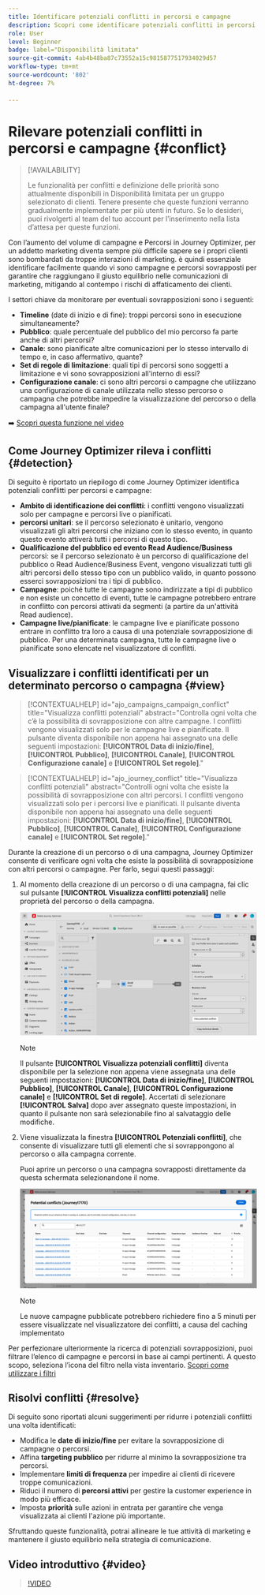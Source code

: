 ```yaml
---
title: Identificare potenziali conflitti in percorsi e campagne
description: Scopri come identificare potenziali conflitti in percorsi e campagne.
role: User
level: Beginner
badge: label="Disponibilità limitata"
source-git-commit: 4ab4b48ba87c73552a15c9815877517934029d57
workflow-type: tm+mt
source-wordcount: '802'
ht-degree: 7%

---
```



# Rilevare potenziali conflitti in percorsi e campagne {#conflict}

>[!AVAILABILITY]
>
>Le funzionalità per conflitti e definizione delle priorità sono attualmente disponibili in Disponibilità limitata per un gruppo selezionato di clienti. Tenere presente che queste funzioni verranno gradualmente implementate per più utenti in futuro. Se lo desideri, puoi rivolgerti al team del tuo account per l’inserimento nella lista d’attesa per queste funzioni.

Con l’aumento del volume di campagne e Percorsi in Journey Optimizer, per un addetto marketing diventa sempre più difficile sapere se i propri clienti sono bombardati da troppe interazioni di marketing. è quindi essenziale identificare facilmente quando vi sono campagne e percorsi sovrapposti per garantire che raggiungano il giusto equilibrio nelle comunicazioni di marketing, mitigando al contempo i rischi di affaticamento dei clienti.

I settori chiave da monitorare per eventuali sovrapposizioni sono i seguenti:

* **Timeline** (date di inizio e di fine): troppi percorsi sono in esecuzione simultaneamente?
* **Pubblico**: quale percentuale del pubblico del mio percorso fa parte anche di altri percorsi?
* **Canale**: sono pianificate altre comunicazioni per lo stesso intervallo di tempo e, in caso affermativo, quante?
* **Set di regole di limitazione**: quali tipi di percorsi sono soggetti a limitazione e vi sono sovrapposizioni all&#39;interno di essi?
* **Configurazione canale**: ci sono altri percorsi o campagne che utilizzano una configurazione di canale utilizzata nello stesso percorso o campagna che potrebbe impedire la visualizzazione del percorso o della campagna all&#39;utente finale?

➡️ [Scopri questa funzione nel video](#video)

## Come Journey Optimizer rileva i conflitti {#detection}

Di seguito è riportato un riepilogo di come Journey Optimizer identifica potenziali conflitti per percorsi e campagne:

* **Ambito di identificazione dei conflitti**: i conflitti vengono visualizzati solo per campagne e percorsi live o pianificati.
* **percorsi unitari**: se il percorso selezionato è unitario, vengono visualizzati gli altri percorsi che iniziano con lo stesso evento, in quanto questo evento attiverà tutti i percorsi di questo tipo.
* **Qualificazione del pubblico ed evento Read Audience/Business** percorsi: se il percorso selezionato è un percorso di qualificazione del pubblico o Read Audience/Business Event, vengono visualizzati tutti gli altri percorsi dello stesso tipo con un pubblico valido, in quanto possono esserci sovrapposizioni tra i tipi di pubblico.
* **Campagne**: poiché tutte le campagne sono indirizzate a tipi di pubblico e non esiste un concetto di eventi, tutte le campagne potrebbero entrare in conflitto con percorsi attivati da segmenti (a partire da un&#39;attività Read audience).
* **Campagne live/pianificate**: le campagne live e pianificate possono entrare in conflitto tra loro a causa di una potenziale sovrapposizione di pubblico. Per una determinata campagna, tutte le campagne live o pianificate sono elencate nel visualizzatore di conflitti.

## Visualizzare i conflitti identificati per un determinato percorso o campagna {#view}

>[!CONTEXTUALHELP]
>id="ajo_campaigns_campaign_conflict"
>title="Visualizza conflitti potenziali"
>abstract="Controlla ogni volta che c’è la possibilità di sovrapposizione con altre campagne. I conflitti vengono visualizzati solo per le campagne live e pianificate. Il pulsante diventa disponibile non appena hai assegnato una delle seguenti impostazioni: **[!UICONTROL Data di inizio/fine]**, **[!UICONTROL Pubblico]**, **[!UICONTROL Canale]**, **[!UICONTROL Configurazione canale]** e **[!UICONTROL Set regole]**."

>[!CONTEXTUALHELP]
>id="ajo_journey_conflict"
>title="Visualizza conflitti potenziali"
>abstract="Controlli ogni volta che esiste la possibilità di sovrapposizione con altri percorsi. I conflitti vengono visualizzati solo per i percorsi live e pianificati. Il pulsante diventa disponibile non appena hai assegnato una delle seguenti impostazioni: **[!UICONTROL Data di inizio/fine]**, **[!UICONTROL Pubblico]**, **[!UICONTROL Canale]**, **[!UICONTROL Configurazione canale]** e **[!UICONTROL Set regole]**."

Durante la creazione di un percorso o di una campagna, Journey Optimizer consente di verificare ogni volta che esiste la possibilità di sovrapposizione con altri percorsi o campagne. Per farlo, segui questi passaggi:

1. Al momento della creazione di un percorso o di una campagna, fai clic sul pulsante **[!UICONTROL Visualizza conflitti potenziali]** nelle proprietà del percorso o della campagna.

   ![](assets/view-conflicts.png)

   >[!NOTE]
   >
   >Il pulsante **[!UICONTROL Visualizza potenziali conflitti]** diventa disponibile per la selezione non appena viene assegnata una delle seguenti impostazioni: **[!UICONTROL Data di inizio/fine]**, **[!UICONTROL Pubblico]**, **[!UICONTROL Canale]**, **[!UICONTROL Configurazione canale]** e **[!UICONTROL Set di regole]**. Accertati di selezionare **[!UICONTROL Salva]** dopo aver assegnato queste impostazioni, in quanto il pulsante non sarà selezionabile fino al salvataggio delle modifiche.

1. Viene visualizzata la finestra **[!UICONTROL Potenziali conflitti]**, che consente di visualizzare tutti gli elementi che si sovrappongono al percorso o alla campagna corrente.

   Puoi aprire un percorso o una campagna sovrapposti direttamente da questa schermata selezionandone il nome.

   ![](assets/potential-conflicts.png)

   >[!NOTE]
   >
   >Le nuove campagne pubblicate potrebbero richiedere fino a 5 minuti per essere visualizzate nel visualizzatore dei conflitti, a causa del caching implementato

Per perfezionare ulteriormente la ricerca di potenziali sovrapposizioni, puoi filtrare l’elenco di campagne e percorsi in base ai campi pertinenti. A questo scopo, seleziona l’icona del filtro nella vista inventario. [Scopri come utilizzare i filtri](../start/search-filter-categorize.md#filter-lists)

## Risolvi conflitti {#resolve}

Di seguito sono riportati alcuni suggerimenti per ridurre i potenziali conflitti una volta identificati:

* Modifica le **date di inizio/fine** per evitare la sovrapposizione di campagne o percorsi.
* Affina **targeting pubblico** per ridurre al minimo la sovrapposizione tra percorsi.
* Implementare **limiti di frequenza** per impedire ai clienti di ricevere troppe comunicazioni.
* Riduci il numero di **percorsi attivi** per gestire la customer experience in modo più efficace.
* Imposta **priorità** sulle azioni in entrata per garantire che venga visualizzata ai clienti l&#39;azione più importante.

Sfruttando queste funzionalità, potrai allineare le tue attività di marketing e mantenere il giusto equilibrio nella strategia di comunicazione.

## Video introduttivo {#video}

>[!VIDEO](https://video.tv.adobe.com/v/3435528?quality=12)

